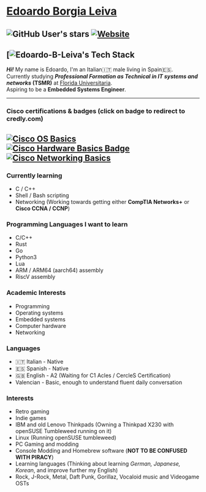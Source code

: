 # [Edoardo Borgia Leiva](https://edoardo-b-leiva.github.io)
![GitHub User's stars](https://img.shields.io/github/stars/Edoardo-B-Leiva?style=flat-square&logo=github&label=User%20stars&color=%23f6ff45)
[![Website](https://img.shields.io/website?url=https%3A%2F%2Fvollex.cc&style=flat-square&label=https%3A%2F%2Fvollex.cc%2F&link=https%3A%2F%2Fvollex.cc)](https://www.vollex.cc)
---
[![Edoardo-B-Leiva's Tech Stack](https://github-readme-tech-stack.vercel.app/api/cards?title=Edoardo-B-Leiva%27s+Tech+Stack&lineCount=3&theme=catppuccin_mocha&width=850&bg=%231e1e2e&badge=%23181825&border=%236c7086&titleColor=%2394e2d5&line1=markdown%2Cmarkdown%2C8c8c8c%3Bcplusplus%2CC%2FC%2B%2B%2C2061ff%3Brust%2Crust%2C4b0d0d%3Bpython%2CPython+3%2Cbfdd24%3B&line2=shell%2CBash%2C909090%3Bdocker%2CDocker%2C233cab%3Bqemu%2CQEMU%2C6e6e6e%3Bvirtualbox%2CVirtualBox%2C0cbcee%3B&line3=gnu%2CGNU%2Cffffff%3Blinux%2CLinux%2Ca9a9a9%3Bopensuse%2CopenSUSE%2C00ff49%3Bdebian%2CDebian%2Cff1111%3Barchlinux%2CArch+Linux%2C3e8bca%3Bgentoo%2CGentoo%2Cad18d3%3Bwindows%2CWindows%2C3059d1%3B)
---
___Hi!___ My name is Edoardo, I'm an Italian🇮🇹 male living in Spain🇪🇸.   
Currently studying ***Professional Formation as Technical in IT systems and networks* (TSMR)** at [Florida Universitaria](https://www.floridauniversitaria.es/).    
Aspiring to be a __Embedded Systems Engineer__.

---

### Cisco certifications & badges (click on badge to redirect to credly.com)
[![Cisco OS Basics](https://images.credly.com/size/110x110/images/dcdf1a3c-2594-4f4c-a33a-050b4bca58b5/image.png)](https://www.credly.com/badges/8e940719-2123-4dd0-9c43-712f32f891f2/public_url)
[![Cisco Hardware Basics Badge](https://images.credly.com/size/110x110/images/19e742ef-13be-4d26-87ed-ac8f5fd0643c/image.png)](https://www.credly.com/badges/8e7c32ad-afa5-43b8-924d-edf653123b2c/public_url)
[![Cisco Networking Basics](https://images.credly.com/size/110x110/images/5bdd6a39-3e03-4444-9510-ecff80c9ce79/image.png)](https://www.credly.com/badges/101addd8-74f6-4613-8936-a7410b03f99b/public_url)
---
### Currently learning
- C / C++
- Shell / Bash scripting
- Networking (Working towards getting either **CompTIA Networks+** or **Cisco CCNA / CCNP**)
### Programming Languages I want to learn
- C/C++
- Rust
- Go
- Python3
- Lua
- ARM / ARM64 (aarch64) assembly 
- RiscV assembly
### Academic Interests
- Programming
- Operating systems
- Embedded systems
- Computer hardware
- Networking
### Languages
- 🇮🇹 Italian - Native
- 🇪🇸 Spanish - Native
- 🇬🇧 English - A2 (Waiting for C1 Acles / CercleS Certification)
- Valencian - Basic, enough to understand fluent daily conversation
### Interests
- Retro gaming
- Indie games
- IBM and old Lenovo Thinkpads (Owning a Thinkpad X230 with openSUSE Tumbleweed running on it)
- Linux (Running openSUSE tumbleweed)
- PC Gaming and modding
- Console Modding and Homebrew software (**NOT TO BE CONFUSED WITH PIRACY**)
- Learning languages (Thinking about learning *German, Japanese, Korean*, and improve further my English)
- Rock, J-Rock, Metal, Daft Punk, Gorillaz, Vocaloid music and Videogame OSTs
